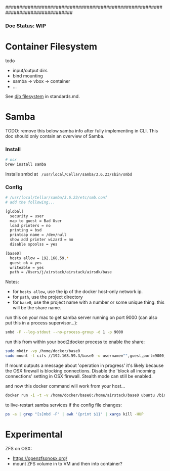 ################################################################################

### Doc Status: WIP


# Container Filesystem

todo
- input/output dirs
- bind mounting
- samba -> vbox -> container
- ...

See [djb filesystem](standards.md) in standards.md.




# Samba

TODO: remove this below samba info after fully implementing in CLI. This doc
  should only contain an overview of Samba.

### Install

```bash
# osx
brew install samba
```

Installs smbd at ` /usr/local/Cellar/samba/3.6.23/sbin/smbd`


### Config

```bash
# /usr/local/Cellar/samba/3.6.23/etc/smb.conf
# add the following...

[global]
  security = user
  map to guest = Bad User
  load printers = no
  printing = bsd
  printcap name = /dev/null
  show add printer wizard = no
  disable spoolss = yes

[base0]
  hosts allow = 192.168.59.*
  guest ok = yes
  writeable = yes
  path = /Users/j/airstack/airstack/airsdk/base
```

Notes:
- for `hosts allow`, use the ip of the docker host-only network ip.
- for `path`, use the project directory
- for `base0`, use the project name with a number or some unique thing. this will be the share name.

run this on your mac to get samba server running on port 9000 (can also put this in a process supervisor...):

```bash
smbd -F --log-stdout --no-process-group -d 1 -p 9000
```

run this from within your boot2docker process to enable the share:

```bash
sudo mkdir -vp /home/docker/base0
sudo mount -t cifs //192.168.59.3/base0 -o username="",guest,port=9000,uid=`id -u docker`,gid=`id -g docker` /home/docker/base0
```

If mount outputs a message about 'operation in progress' it's likely because the OSX firewall is blocking connections.
Disable the 'block all incoming connections' setting in OSX firewall. Stealth mode can still be enabled.

and now this docker command will work from your host...

```bash
docker run -i -t -v /home/docker/base0:/home/airstack/base0 ubuntu /bin/bash
```

to live-restart samba services if the config file changes:

```bash
ps -a | grep "[s]mbd -F" | awk '{print $1}' | xargs kill -HUP
```


# Experimental

ZFS on OSX:
- https://openzfsonosx.org/
- mount ZFS volume in to VM and then into container?

